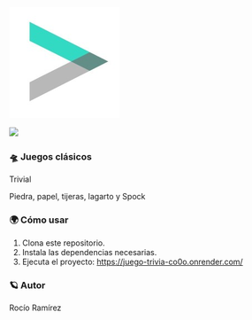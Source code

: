 ![](https://raw.githubusercontent.com/Roxy-5/Evaluacion1-Adalab/main/image.jpg)

![](https://raw.githubusercontent.com/Roxy-5/Juegos_clasicos/main/Trivial.jpg)

### 🛸 Juegos clásicos

Trivial

Piedra, papel, tijeras, lagarto y Spock

### 🌍 Cómo usar

1. Clona este repositorio.
2. Instala las dependencias necesarias.
3. Ejecuta el proyecto: https://juego-trivia-co0o.onrender.com/

### 🪐 Autor

Rocío Ramírez
